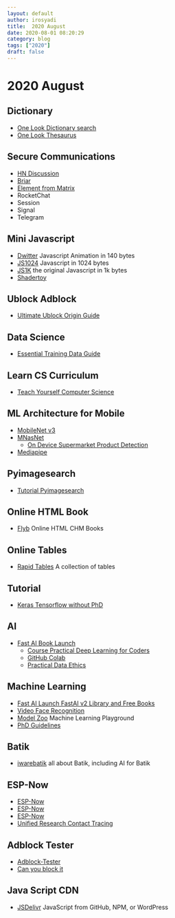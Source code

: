 ```yaml
---
layout: default
author: irosyadi
title:  2020 August
date: 2020-08-01 08:20:29
category: blog
tags: ["2020"]
draft: false
---
```


# 2020 August

## Dictionary
- [One Look Dictionary search](https://onelook.com/)
- [One Look Thesaurus](https://www.onelook.com/thesaurus/)

## Secure Communications
- [HN Discussion](https://news.ycombinator.com/item?id=24031885)
- [Briar](https://briarproject.org/how-it-works/)
- [Element from Matrix](https://element.io/)
- RocketChat
- Session
- Signal
- Telegram

## Mini Javascript
- [Dwitter](https://www.dwitter.net/) Javascript Animation in 140 bytes
- [JS1024](https://js1024.fun/results/2020) Javascript in 1024 bytes
- [JS1K](https://js1k.com/) the original Javascript in 1k bytes
- [Shadertoy](https://www.shadertoy.com/)

## Ublock Adblock
- [Ultimate Ublock Origin Guide](https://www.maketecheasier.com/ultimate-ublock-origin-superusers-guide/)

## Data Science
- [Essential Training Data Guide](https://lionbridge.ai/training-data-guide/)

## Learn CS Curriculum
- [Teach Yourself Computer Science](https://teachyourselfcs.com/)

## ML Architecture for Mobile
- [MobileNet v3](https://ai.googleblog.com/2019/11/introducing-next-generation-on-device.html)
- [MNasNet](https://ai.googleblog.com/2018/08/mnasnet-towards-automating-design-of.html)
    - [On Device Supermarket Product Detection](https://ai.googleblog.com/2020/07/on-device-supermarket-product.html)
- [Mediapipe](https://mediapipe.dev/)

## Pyimagesearch
- [Tutorial Pyimagesearch](https://www.pyimagesearch.com/)

## Online HTML Book
- [Flyb](https://flylib.com/) Online HTML CHM Books

## Online Tables
- [Rapid Tables](https://www.rapidtables.com/) A collection of tables

## Tutorial
- [Keras Tensorflow without PhD](https://codelabs.developers.google.com/codelabs/cloud-tensorflow-mnist/#0)

## AI
- [Fast AI Book Launch](https://www.fast.ai/2020/08/21/fastai2-launch/)
    - [Course Practical Deep Learning for Coders](https://course.fast.ai/) 
    - [GitHub Colab](https://github.com/fastai/fastbook)
    - [Practical Data Ethics](https://ethics.fast.ai/)

## Machine Learning
- [Fast AI Launch FastAI v2 Library and Free Books](https://www.fast.ai/2020/08/21/fastai2-launch/)
- [Video Face Recognition](https://roundbit.tech/w/video-face-recognition/)
- [Model Zoo](https://modelzoo.dev/) Machine Learning Playground
- [PhD Guidelines](https://docs.google.com/document/d/11D3kHElzS2HQxTwPqcaTnU5HCJ8WGE5brTXI4KLf4dM/preview?pru=AAABdEuvtyI*GzkahQDc6258ENvVeY5r0w)

## Batik
- [iwarebatik](https://www.iwarebatik.org/) all about Batik, including AI for Batik

## ESP-Now

- [ESP-Now](https://www.survivingwithandroid.com/esp-now-esp32-esp8266/)
- [ESP-Now](https://randomnerdtutorials.com/esp-now-two-way-communication-esp32/)
- [ESP-Now](https://techtutorialsx.com/2019/10/20/esp32-getting-started-with-esp-now/)
- [Unified Research Contact Tracing](https://docs.google.com/document/d/16Kh4_Q_tmyRh0-v452wiul9oQAiTRj8AdZ5vcOJum9Y/edit?ts=5e801c37#)

## Adblock Tester
- [Adblock-Tester](https://adblock-tester.com/)
- [Can you block it](https://canyoublockit.com/testing/)

## Java Script CDN
- [JSDelivr](https://www.jsdelivr.com) JavaScript from GitHub, NPM, or WordPress
